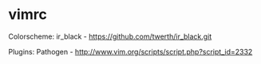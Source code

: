 vimrc
=====
Colorscheme:
  ir_black - https://github.com/twerth/ir_black.git

Plugins:
  Pathogen - http://www.vim.org/scripts/script.php?script_id=2332
